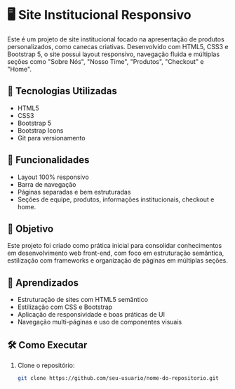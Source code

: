 # 🖥️ Site Institucional Responsivo

Este é um projeto de site institucional focado na apresentação de produtos personalizados, como canecas criativas. 
Desenvolvido com HTML5, CSS3 e Bootstrap 5, o site possui layout responsivo, navegação fluida e múltiplas seções como "Sobre Nós", "Nosso Time", "Produtos", "Checkout" e "Home".

## 🚀 Tecnologias Utilizadas

- HTML5
- CSS3
- Bootstrap 5
- Bootstrap Icons
- Git para versionamento

## 📱 Funcionalidades

- Layout 100% responsivo
- Barra de navegação 
- Páginas separadas e bem estruturadas
- Seções de equipe, produtos, informações institucionais, checkout e home.

## 🎯 Objetivo

Este projeto foi criado como prática inicial para consolidar conhecimentos em desenvolvimento web front-end, com foco em estruturação semântica, estilização com frameworks e organização de páginas em múltiplas seções.


## 🧠 Aprendizados

- Estruturação de sites com HTML5 semântico
- Estilização com CSS e Bootstrap
- Aplicação de responsividade e boas práticas de UI
- Navegação multi-páginas e uso de componentes visuais

## 🛠️ Como Executar

1. Clone o repositório:
   ```bash
   git clone https://github.com/seu-usuario/nome-do-repositorio.git
